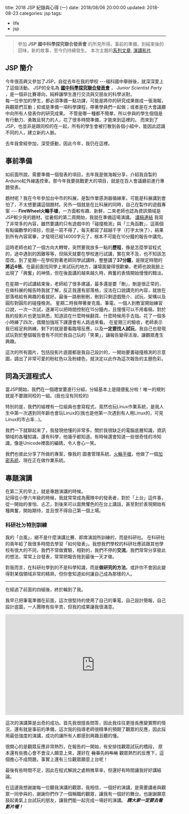 ﻿title: 2018 JSP 紀錄與心得 (一) 
date: 2018/08/06 20:00:00
updated: 2018-08-23 
categories: jsp
tags: 
 - life
 - jsp 
---
> 參加 **JSP 國中科學探究聯合發表會** 的所見所得。事前的準備，到結束後的回味，新的故事，至今仍持續發生。
> 本次主題的[系列文章](/2018/08/01/FireWheel0/), [演講影片](https://www.youtube.com/embed/j0jkjbXKWTg)
>

## JSP 簡介
今年很高興又參加了JSP，自從去年在我的學校 ---福科國中舉辦後，就深深愛上了這個活動。
JSP的全名為 [**國中科學探究聯合發表會**](https://sites.google.com/site/juniorscientistparty/guan-yu-wo-men/home) ， *Junior Scientist Party* ，是一個非比賽導向，純粹讓學生進行交流與交朋友的科學派對。  
每一位參加的學生，都必須準備一點功課，可能是將你的研究成果做成一張海報，與觀眾們互動；抑或是準備一項科學課程，帶著學員們一起做；或者是在大會議廳中向所有人發表你的研究成果。
不管是哪一種都不簡單，所以參與的學生個個是有行動力、勇敢且努力的人，花了很多時間準備，才能來到這裡的。
而來到了JSP，也並非是跟同校的在一起，所有的學生會被打散到各個小組中，能因此認識不同的人，建立新的人脈。

去年我曾經參加，深受感動，因此今年，我仍在這裡。

## 事前準備
如前面所說，需要準備一個發表的項目。去年我是做海報分享，介紹我自製的Arduino紅外線遙控車。那今年我要挑戰更大的項目，就是在百人會議廳前進行專題發表。

題材呢？我在今年參加台中市的科展，是製作單感測器循線車，可能是科展講到會怕了，不太想要講這個題材。另外一個就是在比科展的同時，自己在製作的遊戲專案 --- **FireWheel火輪手槍**，一方面較有趣、新鮮，二來老師也認為資訊領域是JSP較少見的題材。從暑假的第二周開始，我就在準備這場演講。
[講稿連結](/2018/08/01/FireWheel0/)
我寫了非常多的內容，雖然要講的只有遊戲中的「碰撞檢測」與「三角函數」，這兩個有點偏數學的項目，但是一寫不得了，每天都寫了超越千字（打字太快了），結果到所有內容寫畢，才發現已經14000字元了，根本不可能在10分鐘的報告中講完。

這時老師也給了一個方向大轉彎，突然要我放多一點的**歷程**，像是怎麼學習程式的，途中遇到的困難等等，但隔天就要在學校進行試講，實在來不及，也不知該怎麼改。到了星期一在學校對著老師同學試講時，整整講了**37分鐘**，是限定時間的**將近4倍**。在最前面找同學上來試玩的地方，讓場面變得很歡樂，老師也說我臉上出現了「興奮」的神情，但在後面講的越來越久時，興奮的表情開始慢慢的黯淡。

在星期一的試講結束後，老師給了很多建議，最多還是要「刪」，刪是很正常的，在做科展的報告時我就了解，反正我還有部落格，沒法在口說講完的內容，就放在部落格給有興趣的看就好。最後一路刪刪刪，刪到只剩遊戲簡介、試玩、架構以及圓形對圓形的碰撞檢測。
星期二時我帶著麥克風、筆電，一個人到教室開始練習口說，一次一次試，逐漸可以把時間控制在15分鐘內，且慢慢可以不用看稿，對於我的投影片也更加熟悉，知道該在什麼時候翻頁、什麼時候用手去指。花了一個多小時練了四次，偶爾加強班下課還會有人路過來看。
在星期三的驗收，老師表示我已經足夠熟練，剩下的就是要看臨場反應，以及**一定要找人試玩**，我自己也發現試玩對於整個報告會有不同於我自己玩的「笑果」，讓報告變得活潑，讓觀眾產生興趣。

這次的所有圖片，包括投影片底圖都是我自己設計的，一開始要畫碰撞檢測的示意圖，調出了非常可愛的粉紅色以及粉綠色，就決定以此作為這次報告的主題色彩。

## 同為天涯程式人
當JSP開始，我們在一個禮堂要進行分組，分組基本上是隨便亂分啦！唯一的規則就是不要跟同校的一組。(我也沒有同校的)

特別的是，我們的組裡有一位組員也會寫程式，竟然也玩Linux作業系統，是我人生中第一次遇到同年齡也會玩Linux的(我也是他第一次遇到有人用Linux的，可見Linux的市占率...)。

我們一下就聊起來了，我發現他懂的非常多。關於我很缺乏的電腦底層知識，資訊領域的各種知識，還有科學，他幾乎都知道。有時候還會知道一些很奇怪的冷知識，像是Unicode裡面的編碼，令人會心一笑。

我們也彼此分享了所做的專案，像我的 圖書管理系統、[火輪手槍](https://github.com/lancatlin/FireWheel)，他做了一個[加密系統](https://github.com/TNPLR/OHCS)、現在正在做作業系統。

## 專題演講
在第二天的早上，就是專題演講的時候。  
記得從小學六年級的時候，我就常常成為團隊中的發表者，對於「上台」這件事，從一開始的害怕、忐忑，到後來可以面無懼色的在台上講話，甚至對於表現開始有種興奮，開始期待，並且恨不得自己第一個上場。  

### 科研社ㄉ特別訓練
我的「台風」，絕不是什麼演講比賽、即席演說所訓練的，而是科研社。
在科研社的兩年給了我很多時間去學習「如何發表」。我想我們學校的科研社應該跟其他學校有很大的不同，我們不常做實驗，相對的，我們不停的**交流**。我們常常分享彼此的想法，常常上台發表，常常把報告拖到最後一天才做。

對我而言，在科研社學到的不是科學知識，而是**做研究的方法**。或許你不會因此變得對某個領域非常的精熟，但你會知道如何讓自己成為那樣的人。

---

在經過了前面的四組後，終於輪到了我。

我早已把筆電準備在前面，這次很堅持的使用了自己的筆電，自己設計簡報，自己設計底圖，一人團隊有些辛苦，但我的成果讓我很滿意。

<iframe width="560" height="315" src="https://www.youtube.com/embed/j0jkjbXKWTg" frameborder="0" allow="autoplay; encrypted-media" allowfullscreen></iframe>

這次的演講算是出奇的成功。首先我很擅長問答，因此我往往更擅長應變實際的情況，還有就是事前的準備，這次我的指導老師很精準的預期了觀眾的反應，因此採用最低強度的演講，成功的讓所有人都感到興趣且聽的懂。

很開心的是觀眾反應非常熱烈，在報告的一開始，有安排找觀眾試玩的橋段，
原本還有些擔心會不會沒人願意上來，還好在 ~~我事先的布局~~ 觀眾熱烈的反應下，這個擔心不成問題，事實上還有三位觀眾願意上台呢！

最後有些時間不足，因此在程式解說之處稍微草率，但還好有時間讓我好好講結論。

在這邊我想謝謝每一位聽我演講的觀眾，我相信，一個好的演講，是需要講者與觀眾一同參與的，謝謝你們作了一個稱職的觀眾，讓我有一個好的舞台。也謝謝願意鼓起勇氣上台試玩的朋友，讓我們能一起完成一場好的演講。
***請大家一定要去看影片喔！*** 

